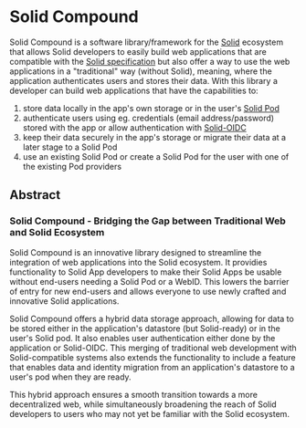 # Solid Compound

Solid Compound is a software library/framework for the [Solid](https://solidproject.org/) ecosystem that allows Solid developers to easily build web applications that are compatible with the [Solid specification](https://solidproject.org/TR/protocol) but also offer a way to use the web applications in a "traditional" way (without Solid), meaning, where the application authenticates users and stores their data.
With this library a developer can build web applications that have the capabilities to: 

1. store data locally in the app's own storage or in the user's [Solid Pod](https://solidproject.org/users/get-a-pod)
2. authenticate users using eg. credentials (email address/password) stored with the app or allow authentication with [Solid-OIDC](https://solidproject.org/TR/oidc)
3. keep their data securely in the app's storage or migrate their data at a later stage to a Solid Pod
4. use an existing Solid Pod or create a Solid Pod for the user with one of the existing Pod providers

## Abstract

### Solid Compound - Bridging the Gap between Traditional Web and Solid Ecosystem

Solid Compound is an innovative library designed to streamline the integration of web applications into the Solid ecosystem. It providies functionality to Solid App developers to make their Solid Apps be usable without end-users needing a Solid Pod or a WebID. This lowers the barrier of entry for new end-users and allows everyone to use newly crafted and innovative Solid applications.

Solid Compound offers a hybrid data storage approach, allowing for data to be stored either in the application's datastore (but Solid-ready) or in the user's Solid pod. It also enables user authentication either done by the application or Solid-OIDC. This merging of traditional web development with Solid-compatible systems also extends the functionality to include a feature that enables data and identity migration from an application's datastore to a user's pod when they are ready.

This hybrid approach ensures a smooth transition towards a more decentralized web, while simultaneously broadening the reach of Solid developers to users who may not yet be familiar with the Solid ecosystem.
